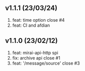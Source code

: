 ## v1.1.1 (23/03/24)

1.  feat: time option close #4
2.  feat: CI and afdian

## v1.1.0 (23/02/12)

1.  feat: mirai-api-http spi
2.  fix: archive api close #1
3.  feat: '/message/source' close #3